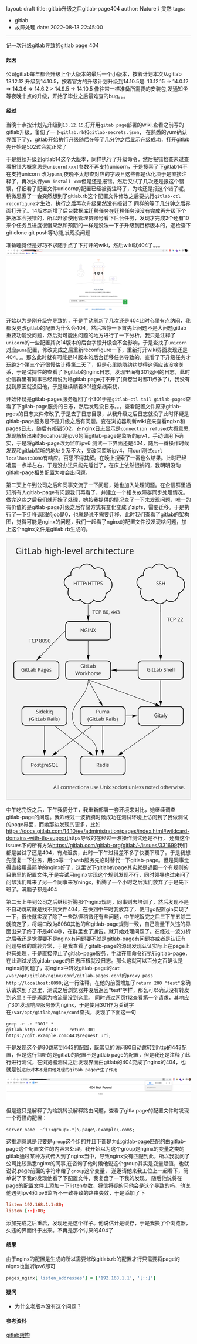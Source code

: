 layout: draft
title: gitlab升级之后gitlab-page404
author: Nature丿灵然
tags:
  - gitlab
  - 故障处理
date: 2022-08-13 22:45:00
---

记一次升级gitlab导致的gitlab page 404

<!--more-->

#### 起因

公司gitlab每年都会升级上个大版本的最后一个小版本，按着计划本次从gitlab 13.12.12 升级到14.10.5，按着官方的升级计划升级到14.10.5是:
13.12.15 => 14.0.12 => 14.3.6 => 14.6.2 > 14.9.5 -> 14.10.5
像往常一样准备所需要的安装包,发通知坐等夜晚十点的升级，开始了毕业之后最难查的bug。。。

#### 经过

当晚十点按计划先升级到`13.12.15`,打开用`gitab page`部署的wiki,查看之前写的gitlab升级，备份了一下`gitlab.rb`和`gitlab-secrets.json`，
在熟悉的yum确认界面下了y，gitlab开始执行升级随后在等了几分钟之后显示升级成功，打开gitlab先开始是502过会就正常了

于是继续升级到gitlab14这个大版本，同样执行了升级命令，然后报错检查未过查看报错大概意思是`unicorn[xxx]`参数不再支持unicorn，于是搜索了下gitlab14不在支持unicorn
改为`puma`,夜晚不太想查对应的字段且这些都是优化项于是直接注释了，再次执行`yum install xxx`但是还是报错。然后又试了几次还是报这个错误，仔细看了配置文件unicorn的配置已经被我注释了，为啥还是报这个错了呢，稍微思索了一会突然想到了gitlab.rb这个配置文件修改之后要执行`gitlab-ctl reconfigure`才生效，执行之后再次升级果然没有报错了
同样的等了几分钟之后界面打开了。14版本新增了后台数据库迁移任务在迁移任务没没有完成再升级下个把版本会报错的，所以赶紧使用管理员账号看下后台任务，发现才完成2个还有10来个任务且进度很慢果然和预期的一样是没法一下子升级到目标版本的，遂检查下git clone git push等功能,发现没问题

准备睡觉但是好巧不求随手点了下打开的wiki，然后wiki就404了。。。![x](../images/gitlab-troubleshooting-1.png)
开始以为是刚升级完导致的，于是手动刷新了几次还是404此时心里有点纳闷，我都没更改gitlab的配置为什么会404，然后冷静一下首先此问题不是大问题gitlab重要功能没问题，然后对可能出问题的地方进行了一下分析，我只是注释了`unicorn`的一些配置其次14版本的后台字段升级会不会影响，于是查找了`unicorn`对应`puma`配置，修改完成之后重新reconfigure一下，重新打开wiki界面发现还是404。。。那么此时就有可能是14版本的后台迁移任务导致的，查看了下升级任务才玩跑2个第三个还很慢估计得第二天了，但是心里隐隐约约觉得这俩应该没啥关系，于是试探性的查看了下gitlab的nginx日志，发现里面有301返回的日志，此时企信群里有同事已经再说为啥gitlab page打不开了(真卷当时都11点多了)，我没有找到原因就没回他，于是继续顺着301这条线索找，

开始怀疑是gitlab-pages服务返回了个301于是`gitlab-ctl tail gitlab-pages`查看了下gilab-page服务的日志，然后发现没日志。。。查看配置文件原来gitlab-pges的日志文件修改了,于是去了日志目录，从我升级之后日志就没了此时怀疑是gitlab-page服务是不是升级之后有问题。变在浏览器刷新wiki变来查看ngixn和pages日志，随后有报错502，在nginx日志显示是`connection refused`大概意思,发现解析出来的locahost是ipv6的而gitlab-page是监听的ipv4，手动调用下确实，于是将gitlab-page改为监听ipv6
测试一下界面还是404，随后一番操作时候发现和gitlab监听的地址关系不大，又改回监听ipv4，用curl测试`curl localhost:8090`有响应。百思不得其解。在晚上搜索了一番也么结果。此时已经凌晨一点半左右，于是没办法只能先睡觉了，在床上依然很纳闷，我明明没动gitlab-page相关配置为啥会出问题。

第二天上午到公司之后和同事交流了一下问题，她也加入处理问题。在企信群里通知所有人gitlab-page有问题我们再看了，并建立一个相关故障群同步处理情况。做完这些之后我们就开始了处理，她按我提供的情况查了一下未发现问题，唯一的有价值的是gitlab-page升级之后存储方式有变化变成了zipfs，需要迁移。于是执行了一下迁移返回的job是0，也就是说不需要迁移，此时我们查看了gitlab的架构图，觉得可能是nginx的问题，我们一起看了nginx的配置文件没发现啥问题，加上这个nginx文件是gitlab.rb生成的。

![x](../images/gitlab-architecture_simplified_v14_9.png)

中午吃完饭之后，下午我俩分工，我重新部署一套环境来对比，她继续调查gitlab-page的问题。我咋经过一波折腾时候成功在测试环境上访问到了我做测试的page界面，而她那边发现的更多，比如<https://docs.gitlab.com/14.10/ee/administration/pages/index.html#wildcard-domains-with-tls-support>https导致的在经过一波操作测试还是不行，
还有这个issues下的所有方法<https://gitlab.com/gitlab-org/gitlab/-/issues/331699>我们都是尝试了还是404，有点沮丧，此时一下午过得差不多了快要下班了。于是我想先回复一下业务，用go写一个web服务先临时替代一下gitlab-page。但是同事觉得直接用最简单的nginx好了，这里说下gitlab的page其实就是返回一个有规则的目录里的配置文件,于是尝试用nginx实现这个规则发现不行，同时领导也过来问了问帮我们叫来了另一个同事来写ningx，折腾了一个小时之后我们放弃了于是先下班了。满脑子都是404

第二天上午到公司之后继续折腾那个nginx规则，同事则去培训了，然后发现不是不自动跳转就是找不到文件404，在快到中午时我放弃了，使用go配置gin实现了一下，很快就实现了除了一些路径稍微还有些问题，中午吃饭完之后三下午五除二就搞定了，将端口改为8080其他的和gitlab-page规则一致，自己测量下久违的界面出来了终于不是404😄，在群里发了通告。就开始处理问题了。在经过一波分析之后我还是觉得要不是nginx有问题要不就是gitlab-page有问题亦或者是认证有问题导致的跳转异常，于是我查看了gitalb-page的源码发现认证实际上在page上也有处理，于是直接停止了gitlab-page服务，手动在用命令行执行gitlab-page，在此测试发现gitlab-page的日志压根就没日志。那么这就可以百分之百确认是nginx的问题了，将nginx中转发gitlab-page的`cat /var/opt/gitlab/nginx/conf/gitlab-pages.conf`的`proxy_pass http://localhost:8090;`这一行注释，在他的前面增加了`return 200 "test"`来确认请求到了这里，测试之后浏览器并没后返回"test"字样，那么可以确认没有转发到这里！于是琢磨为啥流量没到这里。
同时通过网页f12查看第一个请求，其响应了301发现响应服务器为nginx，于是使用301作为关键字在`/var/opt/gitlab/nginx/conf`查找，发现了下面这一句

```shell
grep -r -n "301" *
gitlab-http.conf:43:    return 301 https://git.example.com:443$request_uri;
```

于是发现这个是80跳转到443的配置，既常见的访问80自动跳转到http的443配置，但是这行监听的是gitlab的配置不是gitlab page的配置，但是我还是注释了此行进行测试，在浏览器测试之后发现界面由gitlab的404变成了nginx的404，也就是说`这行对本不是由他处理的gitab page产生了作用`

![x](../images/gitlab-troubleshooting-2.png)

但是这只是解释了为啥跳转没解释路由问题，查看了gitla page的配置文件时发现一个奇怪的配置：

```nginx
server_name  ~^(?<group>.*)\.page\.example\.com$;
```

这推测意思是只要是`group`这个组的并且下都是为此gitlab-page匹配的由gitlab-page这个配置文件的内容来处理，我开始以为这个group是nginx的变量之类的gitlab通过某种方式传入到了nginx当中，导致nginx没有匹配到此，所以我就问了公司比较熟悉nginx的同事,在咨询了他时候他说这个group其实是变量赋值，也就说说.page前面的字符串给了`group`这个变量，
遂邀请他来我工位上一起看下，简单说了下我的发现他看了下配置文件，我复盘了一下我的发现。 随后他说将在page的配置文件上添加一下listen参数，将信将疑的问他会是这个导致的吗，他说他遇到ipv4和ipv6监听不一致导致的路由失效，于是添加了下

```conf
listen 192.168.1.1:80;
listen [::]:80;
```

添加完成之后重启，发现还是这个样子。他说估计是缓存，于是我换了个浏览器，久违的界面终于出来。不再是那个讨厌的404了

#### 结果

由于nginx的配置是生成的所以需要修改gitlab.rb的配置才行只需要将page的nignx也监听ipv6即可

```ruby
pages_nginx['listen_addresses'] = ['192.168.1.1', '[::]']
```

#### 疑问

- 为什么老版本没有这个问题？

#### 参考资料

[gitlab架构](https://docs.gitlab.com/ee/development/architecture.html)